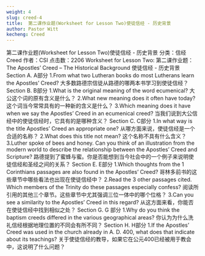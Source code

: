```yaml
---
weight: 4
slug: creed-4
title:  第二课作业题(Worksheet for Lesson Two)使徒信经 - 历史背景
author: Pastor Witt
kecheng: Creed
---
```


第二课作业题(Worksheet for Lesson Two)使徒信经 - 历史背景
分类：信经 Creed
作者：CSI
点击数：2206
Worksheet for Lesson Two: 第二课作业题：
The Apostles’ Creed – The Historical Background 使徒信经 - 历史背景
Section A. A部分
1.From what two Lutheran books do most Lutherans learn the Apostles’ Creed?
大多数路德宗信徒从路德的哪两本书学习到使徒信经？
Section B. B部分
1.What is the original meaning of the word ecumenical?
大公这个词的原有含义是什么？
2.What new meaning does it often have today?
这个词当今常常具有的一种新的含义是什么？
3.Which meaning does it have when we say the Apostles’ Creed in an ecumenical creed?
当我们说到大公信经中的使徒信经时，它具有的是哪种含义？
Section C. C部分
1.In what way is the title Apostles’ Creed an appropriate one?
从哪方面来说，使徒信经是一个合适的名称？
2.What does this title not mean?
这个名称不具有什么含义？
3.Luther spoke of bees and honey. Can you think of an illustration from the modern world to describe the relationship between the Apostles’ Creed and Scripture?
路德提到了蜜蜂与蜜。你是否能想到当今社会中的一个例子来说明使徒信经和圣经之间的关系？
Section E. E部分
1.Which thoughts from the 1 Corinthians passages are also found in the Apostles’ Creed?
哥林多前书的这些章节中哪些看法也出现在使徒信经中？
2.Read the 3 other passages cited. Which members of the Trinity do these passages especially confess?
阅读所引用的其他三个章节。这些章节中尤其强调三位一体中的哪个位格？
3.Can you see a similarity to the Apostles’ Creed in this regard?
从这方面来看，你能否在使徒信经中找到相似之处？
Section G. G 部分
1.Why do you think the baptism creeds differed in the various geographical areas?
你认为为什么洗礼信经根据地理位置的不同会有所不同？
Section H. H部分
1.If the Apostles’ Creed was used in the church already in A. D. 400, what does that indicate about its teachings?
关于使徒信经的教导，如果它在公元400已经被用于教会中，这说明了什么问题？
